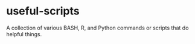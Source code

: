# useful-scripts

A collection of various BASH, R, and Python commands or scripts that do helpful things.
